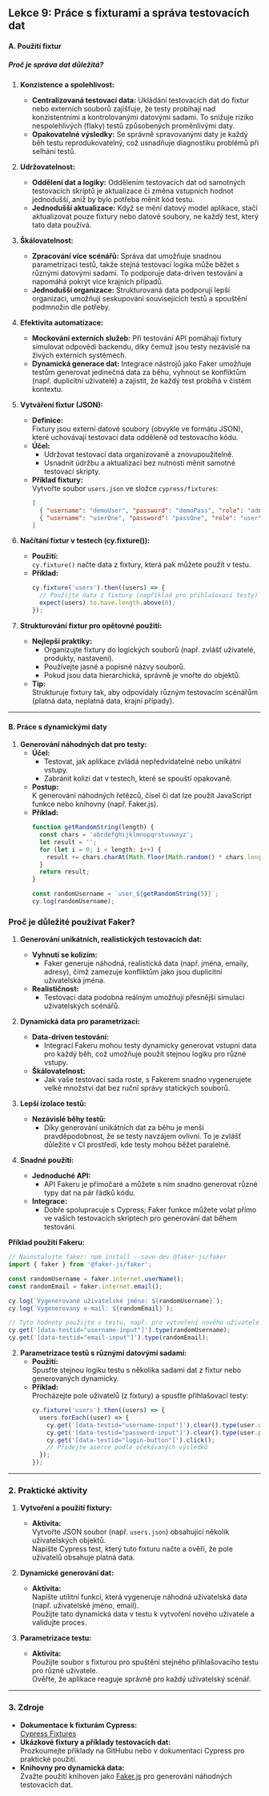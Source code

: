 ## **Lekce 9: Práce s fixturami a správa testovacích dat**

#### **A. Použití fixtur**

##### **Proč je správa dat důležitá?**

1. **Konzistence a spolehlivost:**
   - **Centralizovaná testovací data:** Ukládání testovacích dat do fixtur nebo externích souborů zajišťuje, že testy probíhají nad konzistentními a kontrolovanými datovými sadami. To snižuje riziko nespolehlivých (flaky) testů způsobených proměnlivými daty.
   - **Opakovatelné výsledky:** Se správně spravovanými daty je každý běh testu reprodukovatelný, což usnadňuje diagnostiku problémů při selhání testů.

2. **Udržovatelnost:**
   - **Oddělení dat a logiky:** Oddělením testovacích dat od samotných testovacích skriptů je aktualizace či změna vstupních hodnot jednodušší, aniž by bylo potřeba měnit kód testu.
   - **Jednodušší aktualizace:** Když se mění datový model aplikace, stačí aktualizovat pouze fixtury nebo datové soubory, ne každý test, který tato data používá.

3. **Škálovatelnost:**
   - **Zpracování více scénářů:** Správa dat umožňuje snadnou parametrizaci testů, takže stejná testovací logika může běžet s různými datovými sadami. To podporuje data-driven testování a napomáhá pokrýt více krajních případů.
   - **Jednodušší organizace:** Strukturovaná data podporují lepší organizaci, umožňují seskupování souvisejících testů a spouštění podmnožin dle potřeby.

4. **Efektivita automatizace:**
   - **Mockování externích služeb:** Při testování API pomáhají fixtury simulovat odpovědi backendu, díky čemuž jsou testy nezávislé na živých externích systémech.
   - **Dynamická generace dat:** Integrace nástrojů jako Faker umožňuje testům generovat jedinečná data za běhu, vyhnout se konfliktům (např. duplicitní uživatelé) a zajistit, že každý test probíhá v čistém kontextu.


1. **Vytváření fixtur (JSON):**
   - **Definice:**  
     Fixtury jsou externí datové soubory (obvykle ve formátu JSON), které uchovávají testovací data odděleně od testovacího kódu.
   - **Účel:**  
     - Udržovat testovací data organizovaně a znovupoužitelně.  
     - Usnadnit údržbu a aktualizaci bez nutnosti měnit samotné testovací skripty.
   - **Příklad fixtury:**  
     Vytvořte soubor `users.json` ve složce `cypress/fixtures`:
     ```json
     [
       { "username": "demoUser", "password": "demoPass", "role": "admin" },
       { "username": "userOne", "password": "passOne", "role": "user" }
     ]
     ```

2. **Načítání fixtur v testech (cy.fixture()):**
   - **Použití:**  
     `cy.fixture()` načte data z fixtury, která pak můžete použít v testu.
   - **Příklad:**
     ```javascript
     cy.fixture('users').then((users) => {
       // Použijte data z fixtury (například pro přihlašovací testy)
       expect(users).to.have.length.above(0);
     });
     ```

3. **Strukturování fixtur pro opětovné použití:**
   - **Nejlepší praktiky:**  
     - Organizujte fixtury do logických souborů (např. zvlášť uživatelé, produkty, nastavení).  
     - Používejte jasné a popisné názvy souborů.  
     - Pokud jsou data hierarchická, správně je vnořte do objektů.
   - **Tip:**  
     Strukturuje fixtury tak, aby odpovídaly různým testovacím scénářům (platná data, neplatná data, krajní případy).

---


#### **B. Práce s dynamickými daty**

1. **Generování náhodných dat pro testy:**
   - **Účel:**  
     - Testovat, jak aplikace zvládá nepředvídatelné nebo unikátní vstupy.  
     - Zabránit kolizi dat v testech, které se spouští opakovaně.
   - **Postup:**  
     K generování náhodných řetězců, čísel či dat lze použít JavaScript funkce nebo knihovny (např. Faker.js).
   - **Příklad:**
     ```javascript
     function getRandomString(length) {
       const chars = 'abcdefghijklmnopqrstuvwxyz';
       let result = '';
       for (let i = 0; i < length; i++) {
         result += chars.charAt(Math.floor(Math.random() * chars.length));
       }
       return result;
     }

     const randomUsername = `user_${getRandomString(5)}`;
     cy.log(randomUsername);
     ```


### **Proč je důležité používat Faker?**

1. **Generování unikátních, realistických testovacích dat:**
   - **Vyhnutí se kolizím:**  
     - Faker generuje náhodná, realistická data (např. jména, emaily, adresy), čímž zamezuje konfliktům jako jsou duplicitní uživatelská jména.
   - **Realističnost:**  
     - Testovací data podobná reálným umožňují přesnější simulaci uživatelských scénářů.

2. **Dynamická data pro parametrizaci:**
   - **Data-driven testování:**  
     - Integrací Fakeru mohou testy dynamicky generovat vstupní data pro každý běh, což umožňuje použít stejnou logiku pro různé vstupy.
   - **Škálovatelnost:**  
     - Jak vaše testovací sada roste, s Fakerem snadno vygenerujete velké množství dat bez ruční správy statických souborů.

3. **Lepší izolace testů:**
   - **Nezávislé běhy testů:**  
     - Díky generování unikátních dat za běhu je menší pravděpodobnost, že se testy navzájem ovlivní. To je zvlášť důležité v CI prostředí, kde testy mohou běžet paralelně.

4. **Snadné použití:**
   - **Jednoduché API:**  
     - API Fakeru je přímočaré a můžete s ním snadno generovat různé typy dat na pár řádků kódu.
   - **Integrace:**  
     - Dobře spolupracuje s Cypress; Faker funkce můžete volat přímo ve vašich testovacích skriptech pro generování dat během testování.

**Příklad použití Fakeru:**

```javascript
// Nainstalujte faker: npm install --save-dev @faker-js/faker
import { faker } from '@faker-js/faker';

const randomUsername = faker.internet.userName();
const randomEmail = faker.internet.email();

cy.log(`Vygenerované uživatelské jméno: ${randomUsername}`);
cy.log(`Vygenerovaný e-mail: ${randomEmail}`);

// Tyto hodnoty použijte v testu, např. pro vytvoření nového uživatele.
cy.get('[data-testid="username-input"]').type(randomUsername);
cy.get('[data-testid="email-input"]').type(randomEmail);
```

2. **Parametrizace testů s různými datovými sadami:**
   - **Použití:**  
     Spusťte stejnou logiku testu s několika sadami dat z fixtur nebo generovaných dynamicky.
   - **Příklad:**  
     Procházejte pole uživatelů (z fixtury) a spusťte přihlašovací testy:
     ```javascript
     cy.fixture('users').then((users) => {
       users.forEach((user) => {
         cy.get('[data-testid="username-input"]').clear().type(user.username);
         cy.get('[data-testid="password-input"]').clear().type(user.password);
         cy.get('[data-testid="login-button"]').click();
         // Přidejte aserce podle očekávaných výsledků
       });
     });
     ```

---


### **2. Praktické aktivity**

1. **Vytvoření a použití fixtury:**
   - **Aktivita:**  
     Vytvořte JSON soubor (např. `users.json`) obsahující několik uživatelských objektů.  
     Napište Cypress test, který tuto fixturu načte a ověří, že pole uživatelů obsahuje platná data.

2. **Dynamické generování dat:**
   - **Aktivita:**  
     Napište utilitní funkci, která vygeneruje náhodná uživatelská data (např. uživatelské jméno, email).  
     Použijte tato dynamická data v testu k vytvoření nového uživatele a validujte proces.

3. **Parametrizace testu:**
   - **Aktivita:**  
     Použijte soubor s fixturou pro spuštění stejného přihlašovacího testu pro různé uživatele.  
     Ověřte, že aplikace reaguje správně pro každý uživatelský scénář.

---

### **3. Zdroje**

- **Dokumentace k fixturám Cypress:**  
  [Cypress Fixtures](https://docs.cypress.io/api/commands/fixture)
- **Ukázkové fixtury a příklady testovacích dat:**  
  Prozkoumejte příklady na GitHubu nebo v dokumentaci Cypress pro praktické použití.
- **Knihovny pro dynamická data:**  
  Zvažte použití knihoven jako [Faker.js](https://www.npmjs.com/package/faker) pro generování náhodných testovacích dat.